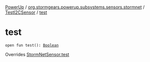[PowerUp](../../index.md) / [org.stormgears.powerup.subsystems.sensors.stormnet](../index.md) / [TestI2CSensor](index.md) / [test](./test.md)

# test

`open fun test(): `[`Boolean`](https://kotlinlang.org/api/latest/jvm/stdlib/kotlin/-boolean/index.html)

Overrides [StormNetSensor.test](../-storm-net-sensor/test.md)

